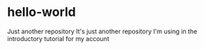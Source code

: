 # hello-world
Just another repository
It's just another repository I'm using in the introductory tutorial for my account
